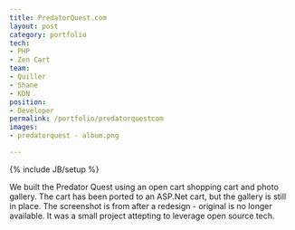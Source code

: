 ```yaml
---
title: PredatorQuest.com
layout: post
category: portfolio
tech:
- PHP
- Zen Cart
team:
- Quiller
- Shane
- KDN
position:
- Developer
permalink: /portfolio/predatorquestcom
images:
- predatorquest - album.png

---
```

{% include JB/setup %}
<div id="node-23" class="node node-portfolio node-promoted">
  <div class="content clearfix">
    <div class="field field-name-body field-type-text-with-summary field-label-hidden"><div class="field-items"><div class="field-item even"><p>We built the Predator Quest using an open cart shopping cart and photo gallery. The cart has been ported to an ASP.Net cart, but the gallery is still in place. The screenshot is from after a redesign - original is no longer available. It was a small project attepting to leverage open source tech.</p>
</div></div></div>  </div>
</div>
